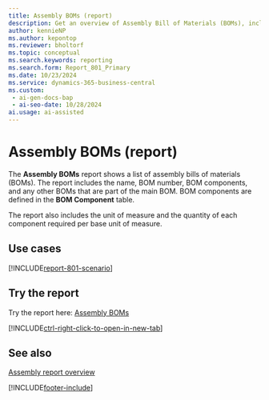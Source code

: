 ```yaml
---
title: Assembly BOMs (report)
description: Get an overview of Assembly Bill of Materials (BOMs), including BOMs that are part of the main BOM.
author: kennieNP
ms.author: kepontop
ms.reviewer: bholtorf
ms.topic: conceptual
ms.search.keywords: reporting
ms.search.form: Report_801_Primary
ms.date: 10/23/2024
ms.service: dynamics-365-business-central
ms.custom:
 - ai-gen-docs-bap
 - ai-seo-date: 10/28/2024
ai.usage: ai-assisted
---
```


# Assembly BOMs (report)

The **Assembly BOMs** report shows a list of assembly bills of materials (BOMs). The report includes the name, BOM number, BOM components, and any other BOMs that are part of the main BOM. BOM components are defined in the **BOM Component** table.

The report also includes the unit of measure and the quantity of each component required per base unit of measure.

## Use cases

[!INCLUDE[report-801-scenario](../includes/report-801-scenario-include.md)]

<!-- 

Prompt

Below is a report in an ERP system. Provide 3-4 use cases for different personas working with fixed asset management or finance for fixed assets.

Format like this:    
  
As a <persona>, use the report to    
* use case 1  
* use case 2    

Do not capitalize the persona names. 

Do not start lines with "Use the data to"

## Report name
Assembly BOMs

## Report description
Displays a list of BOMs: name, BOM number, BOM components, and any other BOMs that are part of the BOM. The BOM components are defined in the BOM Component table. You will see here also the unit of measure and the needed quantity of each component per base unit of measure.

### What the report does
The *Assembly BOMs* report shows a list of Assembly Bill of Materials (BOMs): name, BOM number, BOM components, and any other BOMs that are part of the BOM.
The BOM components are defined in the BOM Component table. 
The report also includes the unit of measure and the needed quantity of each component per base unit of measure.

### Use cases
Get an overview of Assembly Bill of Materials (BOMs), including BOMs that are part of the main BOM.

Please include your data sources and URLs

-->

## Try the report

Try the report here: [Assembly BOMs](https://businesscentral.dynamics.com?report=801)

[!INCLUDE[ctrl-right-click-to-open-in-new-tab](../includes/ctrl-right-click-to-open-in-new-tab.md)]

## See also

[Assembly report overview](../assembly-reports.md)  

[!INCLUDE[footer-include](../includes/footer-banner.md)]